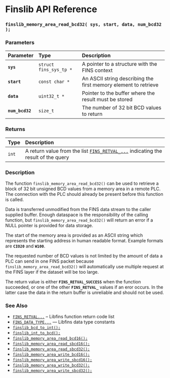 # Finslib API Reference

### `finslib_memory_area_read_bcd32( sys, start, data, num_bcd32 );`

### Parameters

| Parameter | Type | Description |
| :--- | :--- | :--- |
|**`sys`**|`struct fins_sys_tp *`|A pointer to a structure with the FINS context|
|**`start`**|`const char *`|An ASCII string describing the first memory element to retrieve|
|**`data`**|`uint32_t *`|Pointer to the buffer where the result must be stored|
|**`num_bcd32`**|`size_t`|The number of 32 bit BCD values to return|

### Returns

| Type | Description |
| :--- | :--- |
|`int`|A return value from the list [`FINS_RETVAL_...`](FINS_RETVAL.md) indicating the result of the query|

### Description

The function `finslib_memory_area_read_bcd32()` can be used to retrieve a block of 32 bit unsigned BCD values from a memory
area in a remote PLC. The connection with the PLC should already be present before this function is called.

Data is transferred unmodified from the FINS data stream to the caller supplied buffer.
Enough dataspace is the responsibility of the calling function, but `finslib_memory_area_read_bcd32()`
will return an error if a NULL pointer is provided for data storage.

The start of the memory area is provided as an ASCII string which represents the starting address in human
readable format. Example formats are **`CIO20`** and **`W100`**.

The requested number of BCD values is not limited by the amount of data a PLC can send in one FINS packet because
`finslib_memory_area_read_bcd32()` will automatically use multiple request at the FINS layer if the dataset will
be too large.

The return value is either **`FINS_RETVAL_SUCCESS`** when the function succeeded, or one of the other
**`FINS_RETVAL_`** values if an eror occurs. In the latter case the data in the return buffer is unreliable and
should not be used.

### See Also

* [`FINS_RETVAL...`](FINS_RETVAL.md) &ndash; Libfins function return code list
* [`FINS_DATA_TYPE...`](FINS_DATA_TYPE.md) &mdash; Libfins data type constants
* [`finslib_bcd_to_int();`](finslib_bcd_to_int.md)
* [`finslib_int_to_bcd();`](finslib_int_to_bcd.md)
* [`finslib_memory_area_read_bcd16();`](finslib_memory_area_read_bcd16.md)
* [`finslib_memory_area_read_sbcd16();`](finslib_memory_area_read_sbcd16.md)
* [`finslib_memory_area_read_sbcd32();`](finslib_memory_area_read_sbcd32.md)
* [`finslib_memory_area_write_bcd16();`](finslib_memory_area_write_bcd16.md)
* [`finslib_memory_area_write_sbcd16();`](finslib_memory_area_write_sbcd16.md)
* [`finslib_memory_area_write_bcd32();`](finslib_memory_area_write_bcd32.md)
* [`finslib_memory_area_write_sbcd32();`](finslib_memory_area_write_sbcd32.md)
